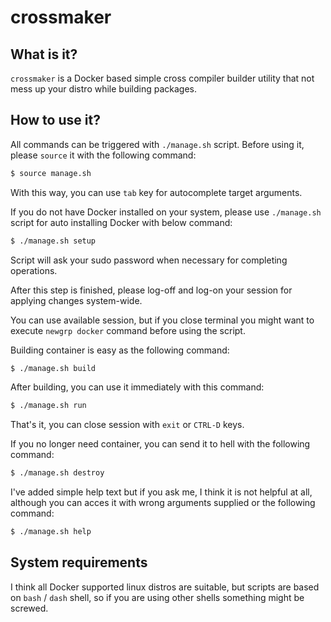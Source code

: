# crossmaker

## What is it?

`crossmaker` is a Docker based simple cross compiler builder utility that not mess up your distro while building packages.

## How to use it?

All commands can be triggered with `./manage.sh` script. Before using it, please `source` it with the following command:

```sh
$ source manage.sh
```

With this way, you can use `tab` key for autocomplete target arguments.

If you do not have Docker installed on your system, please use `./manage.sh` script for auto installing Docker with below command:

```sh
$ ./manage.sh setup
```

Script will ask your sudo password when necessary for completing operations.

After this step is finished, please log-off and log-on your session for applying changes system-wide.

You can use available session, but if you close terminal you might want to execute `newgrp docker` command before using the script.

Building container is easy as the following command:

```sh
$ ./manage.sh build
```

After building, you can use it immediately with this command:

```sh
$ ./manage.sh run
```

That's it, you can close session with `exit` or `CTRL-D` keys.

If you no longer need container, you can send it to hell with the following command:

```sh
$ ./manage.sh destroy
```

I've added simple help text but if you ask me, I think it is not helpful at all, although you can acces it with wrong arguments supplied or the following command:

```sh
$ ./manage.sh help
```

## System requirements

I think all Docker supported linux distros are suitable, but scripts are based on `bash` / `dash` shell, so if you are using other shells something might be screwed.
